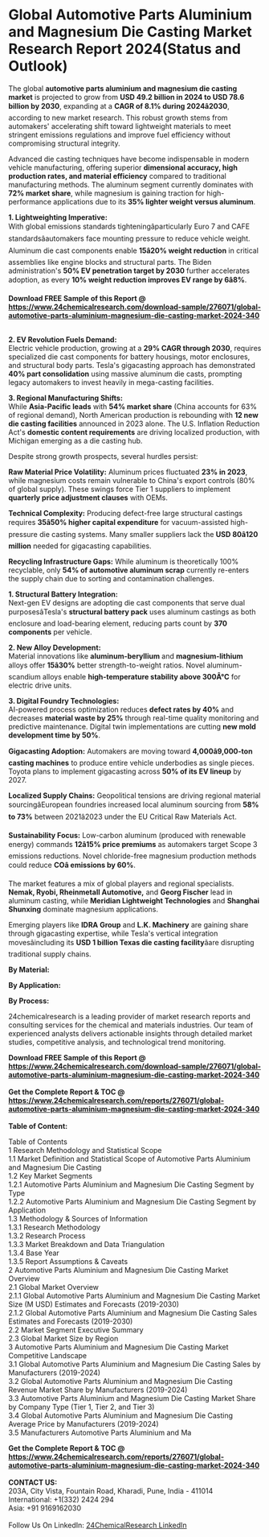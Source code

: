 <h1>Global Automotive Parts Aluminium and Magnesium Die Casting Market Research Report 2024(Status and Outlook)</h1><p>The global <strong>automotive parts aluminium and magnesium die casting market</strong> is projected to grow from <strong>USD 49.2 billion in 2024 to USD 78.6 billion by 2030</strong>, expanding at a <strong>CAGR of 8.1% during 2024â2030</strong>, according to new market research. This robust growth stems from automakers' accelerating shift toward lightweight materials to meet stringent emissions regulations and improve fuel efficiency without compromising structural integrity.</p><p>Advanced die casting techniques have become indispensable in modern vehicle manufacturing, offering superior <strong>dimensional accuracy, high production rates, and material efficiency</strong> compared to traditional manufacturing methods. The aluminum segment currently dominates with <strong>72% market share</strong>, while magnesium is gaining traction for high-performance applications due to its <strong>35% lighter weight versus aluminum</strong>.</p><p><strong>1. Lightweighting Imperative:</strong><br>
With global emissions standards tighteningâparticularly Euro 7 and CAFE standardsâautomakers face mounting pressure to reduce vehicle weight. Aluminum die cast components enable <strong>15â20% weight reduction</strong> in critical assemblies like engine blocks and structural parts. The Biden administration's <strong>50% EV penetration target by 2030</strong> further accelerates adoption, as every <strong>10% weight reduction improves EV range by 6â8%</strong>.</p><div><b>Download FREE Sample of this Report @ 
            <a href="https://www.24chemicalresearch.com/download-sample/276071/global-automotive-parts-aluminium-magnesium-die-casting-market-2024-340">
            https://www.24chemicalresearch.com/download-sample/276071/global-automotive-parts-aluminium-magnesium-die-casting-market-2024-340</a></b></div><br><p><strong>2. EV Revolution Fuels Demand:</strong><br>
Electric vehicle production, growing at a <strong>29% CAGR through 2030</strong>, requires specialized die cast components for battery housings, motor enclosures, and structural body parts. Tesla's gigacasting approach has demonstrated <strong>40% part consolidation</strong> using massive aluminum die casts, prompting legacy automakers to invest heavily in mega-casting facilities.</p><p><strong>3. Regional Manufacturing Shifts:</strong><br>
While <strong>Asia-Pacific leads</strong> with <strong>54% market share</strong> (China accounts for 63% of regional demand), North American production is rebounding with <strong>12 new die casting facilities</strong> announced in 2023 alone. The U.S. Inflation Reduction Act's <strong>domestic content requirements</strong> are driving localized production, with Michigan emerging as a die casting hub.</p><p>Despite strong growth prospects, several hurdles persist:</p><p><strong>Raw Material Price Volatility:</strong> Aluminum prices fluctuated <strong>23% in 2023</strong>, while magnesium costs remain vulnerable to China's export controls (80% of global supply). These swings force Tier 1 suppliers to implement <strong>quarterly price adjustment clauses</strong> with OEMs.</p><p><strong>Technical Complexity:</strong> Producing defect-free large structural castings requires <strong>35â50% higher capital expenditure</strong> for vacuum-assisted high-pressure die casting systems. Many smaller suppliers lack the <strong>USD 80â120 million</strong> needed for gigacasting capabilities.</p><p><strong>Recycling Infrastructure Gaps:</strong> While aluminum is theoretically 100% recyclable, only <strong>54% of automotive aluminum scrap</strong> currently re-enters the supply chain due to sorting and contamination challenges.</p><p><strong>1. Structural Battery Integration:</strong><br>
Next-gen EV designs are adopting die cast components that serve dual purposesâTesla's <strong>structural battery pack</strong> uses aluminum castings as both enclosure and load-bearing element, reducing parts count by <strong>370 components</strong> per vehicle.</p><p><strong>2. New Alloy Development:</strong><br>
Material innovations like <strong>aluminum-beryllium</strong> and <strong>magnesium-lithium</strong> alloys offer <strong>15â30%</strong> better strength-to-weight ratios. Novel aluminum-scandium alloys enable <strong>high-temperature stability above 300Â°C</strong> for electric drive units.</p><p><strong>3. Digital Foundry Technologies:</strong><br>
AI-powered process optimization reduces <strong>defect rates by 40%</strong> and decreases <strong>material waste by 25%</strong> through real-time quality monitoring and predictive maintenance. Digital twin implementations are cutting <strong>new mold development time by 50%</strong>.</p><p><strong>Gigacasting Adoption:</strong> Automakers are moving toward <strong>4,000â9,000-ton casting machines</strong> to produce entire vehicle underbodies as single pieces. Toyota plans to implement gigacasting across <strong>50% of its EV lineup</strong> by 2027.</p><p><strong>Localized Supply Chains:</strong> Geopolitical tensions are driving regional material sourcingâEuropean foundries increased local aluminum sourcing from <strong>58% to 73%</strong> between 2021â2023 under the EU Critical Raw Materials Act.</p><p><strong>Sustainability Focus:</strong> Low-carbon aluminum (produced with renewable energy) commands <strong>12â15% price premiums</strong> as automakers target Scope 3 emissions reductions. Novel chloride-free magnesium production methods could reduce <strong>COâ emissions by 60%</strong>.</p><p>The market features a mix of global players and regional specialists. <strong>Nemak, Ryobi, Rheinmetall Automotive,</strong> and <strong>Georg Fischer</strong> lead in aluminum casting, while <strong>Meridian Lightweight Technologies</strong> and <strong>Shanghai Shunxing</strong> dominate magnesium applications.</p><p>Emerging players like <strong>IDRA Group</strong> and <strong>L.K. Machinery</strong> are gaining share through gigacasting expertise, while Tesla's vertical integration movesâincluding its <strong>USD 1 billion Texas die casting facility</strong>âare disrupting traditional supply chains.</p><p><strong>By Material:</strong></p><p><strong>By Application:</strong></p><p><strong>By Process:</strong></p><p>24chemicalresearch is a leading provider of market research reports and consulting services for the chemical and materials industries. Our team of experienced analysts delivers actionable insights through detailed market studies, competitive analysis, and technological trend monitoring.</p><div><b>Download FREE Sample of this Report @ 
            <a href="https://www.24chemicalresearch.com/download-sample/276071/global-automotive-parts-aluminium-magnesium-die-casting-market-2024-340">
            https://www.24chemicalresearch.com/download-sample/276071/global-automotive-parts-aluminium-magnesium-die-casting-market-2024-340</a></b></div><br><div><b>Get the Complete Report & TOC @ 
            <a href="https://www.24chemicalresearch.com/reports/276071/global-automotive-parts-aluminium-magnesium-die-casting-market-2024-340">
            https://www.24chemicalresearch.com/reports/276071/global-automotive-parts-aluminium-magnesium-die-casting-market-2024-340</a></b></div><br>
            <b>Table of Content:</b><p>Table of Contents<br />
1 Research Methodology and Statistical Scope<br />
1.1 Market Definition and Statistical Scope of Automotive Parts Aluminium and Magnesium Die Casting<br />
1.2 Key Market Segments<br />
1.2.1 Automotive Parts Aluminium and Magnesium Die Casting Segment by Type<br />
1.2.2 Automotive Parts Aluminium and Magnesium Die Casting Segment by Application<br />
1.3 Methodology & Sources of Information<br />
1.3.1 Research Methodology<br />
1.3.2 Research Process<br />
1.3.3 Market Breakdown and Data Triangulation<br />
1.3.4 Base Year<br />
1.3.5 Report Assumptions & Caveats<br />
2 Automotive Parts Aluminium and Magnesium Die Casting Market Overview<br />
2.1 Global Market Overview<br />
2.1.1 Global Automotive Parts Aluminium and Magnesium Die Casting Market Size (M USD) Estimates and Forecasts (2019-2030)<br />
2.1.2 Global Automotive Parts Aluminium and Magnesium Die Casting Sales Estimates and Forecasts (2019-2030)<br />
2.2 Market Segment Executive Summary<br />
2.3 Global Market Size by Region<br />
3 Automotive Parts Aluminium and Magnesium Die Casting Market Competitive Landscape<br />
3.1 Global Automotive Parts Aluminium and Magnesium Die Casting Sales by Manufacturers (2019-2024)<br />
3.2 Global Automotive Parts Aluminium and Magnesium Die Casting Revenue Market Share by Manufacturers (2019-2024)<br />
3.3 Automotive Parts Aluminium and Magnesium Die Casting Market Share by Company Type (Tier 1, Tier 2, and Tier 3)<br />
3.4 Global Automotive Parts Aluminium and Magnesium Die Casting Average Price by Manufacturers (2019-2024)<br />
3.5 Manufacturers Automotive Parts Aluminium and Ma</p><div><b>Get the Complete Report & TOC @ 
            <a href="https://www.24chemicalresearch.com/reports/276071/global-automotive-parts-aluminium-magnesium-die-casting-market-2024-340">
            https://www.24chemicalresearch.com/reports/276071/global-automotive-parts-aluminium-magnesium-die-casting-market-2024-340</a></b></div><br><b>CONTACT US:</b><br>
            203A, City Vista, Fountain Road, Kharadi, Pune, India - 411014<br>
            International: +1(332) 2424 294<br>
            Asia: +91 9169162030 <br><br>
            Follow Us On LinkedIn: <a href="https://www.linkedin.com/company/24chemicalresearch/">24ChemicalResearch LinkedIn</a>